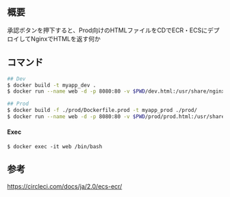 ## 概要
承認ボタンを押下すると、Prod向けのHTMLファイルをCDでECR・ECSにデプロイしてNginxでHTMLを返す何か

## コマンド
```bash
## Dev
$ docker build -t myapp_dev .
$ docker run --name web -d -p 8080:80 -v $PWD/dev.html:/usr/share/nginx/html/dev.html nginx

## Prod
$ docker build -f ./prod/Dockerfile.prod -t myapp_prod ./prod/
$ docker run --name web -d -p 8080:80 -v $PWD/prod/prod.html:/usr/share/nginx/html/prod.html nginx
```

#### Exec
```
$ docker exec -it web /bin/bash
```

## 参考
https://circleci.com/docs/ja/2.0/ecs-ecr/
